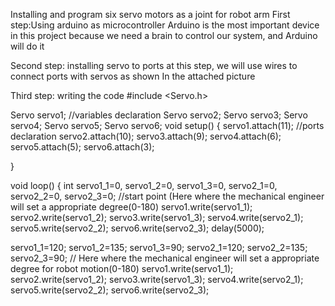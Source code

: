 
Installing and program six servo motors as a joint for robot arm
First step:Using arduino as microcontroller
Arduino is the most important device in this project because we need a brain to control our system, and Arduino will do it

Second step: installing servo to ports
at this step, we will use wires to connect ports with servos as shown In the attached picture

Third step: writing the code
#include <Servo.h>

  Servo servo1;             //variables declaration
  Servo servo2;
  Servo servo3;
  Servo servo4;
  Servo servo5;
  Servo servo6;
void setup() {
servo1.attach(11);           //ports declaration
servo2.attach(10);
servo3.attach(9);
servo4.attach(6);
servo5.attach(5);
servo6.attach(3);

}

void loop() {
  int servo1_1=0, servo1_2=0, servo1_3=0, servo2_1=0, servo2_2=0, servo2_3=0; //start point (Here where the mechanical engineer will set a appropriate degree(0-180)
 servo1.write(servo1_1);   
 servo2.write(servo1_2);
 servo3.write(servo1_3);
 servo4.write(servo2_1);
 servo5.write(servo2_2);
 servo6.write(servo2_3);
 delay(5000);


 servo1_1=120; servo1_2=135; servo1_3=90; servo2_1=120; servo2_2=135; servo2_3=90; // Here where the mechanical engineer will set a appropriate degree for robot motion(0-180)
 servo1.write(servo1_1);   
 servo2.write(servo1_2);
 servo3.write(servo1_3);
 servo4.write(servo2_1);
 servo5.write(servo2_2);
 servo6.write(servo2_3);





